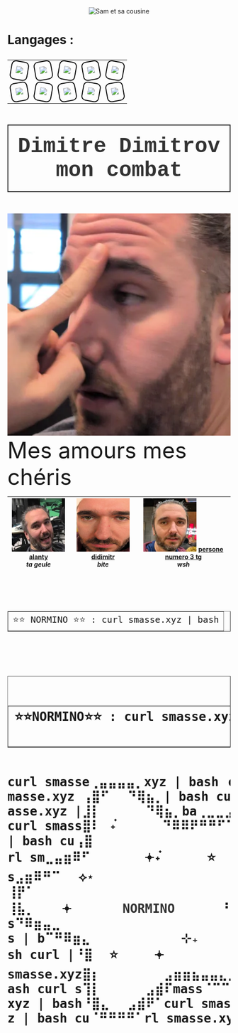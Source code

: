 <div align="center">
  <img src="https://i.pinimg.com/736x/d4/a6/d7/d4a6d7bb7e0f50ad9b3cff778852f9be.jpg" alt="Sam et sa cousine" style="width:1000px; height:200px;>

</div>

<div align="center">
<h1>
  <p align="left">
   Langages :
  </p>
</h1>
  <table>
    <tr>
      <td>
        <div style="border: 2px solid #000; padding: 10px; width: fit-content; border-radius: 10px; transform: rotate(10deg);">
          <img src="https://img.shields.io/badge/C-%2300599C.svg?style=for-the-badge&logo=C&logoColor=white">
        </div>
      </td>
      <td>
        <div style="border: 2px solid #000; padding: 10px; width: fit-content; border-radius: 10px; transform: rotate(-10deg);">
          <img src="https://img.shields.io/badge/C++-%230035A9.svg?style=for-the-badge&logo=C%2B%2B&logoColor=white">
        </div>
      </td>
      <td>
        <div style="border: 2px solid #000; padding: 10px; width: fit-content; border-radius: 10px; transform: rotate(10deg);">
          <img src="https://img.shields.io/badge/Python-%232391F3.svg?style=for-the-badge&logo=Python&logoColor=white">
        </div>
      </td>
      <td>
        <div style="border: 2px solid #000; padding: 10px; width: fit-content; border-radius: 10px; transform: rotate(-10deg);">
          <img src="https://img.shields.io/badge/Dart-%230175C2.svg?style=for-the-badge&logo=Dart&logoColor=white">
        </div>
      </td>
      <td>
        <div style="border: 2px solid #000; padding: 10px; width: fit-content; border-radius: 10px; transform: rotate(10deg);">
          <img src="https://img.shields.io/badge/Flutter-%2302569B.svg?style=for-the-badge&logo=Flutter&logoColor=white">
        </div>
      </td>
    </tr>
    <tr>
      <td>
        <div style="border: 2px solid #000; padding: 10px; width: fit-content; border-radius: 10px; transform: rotate(-10deg);">
          <img src="https://img.shields.io/badge/HTML-%23E34F26.svg?style=for-the-badge&logo=HTML5&logoColor=white">
        </div>
      </td>
      <td>
        <div style="border: 2px solid #000; padding: 10px; width: fit-content; border-radius: 10px; transform: rotate(10deg);">
          <img src="https://img.shields.io/badge/CSS-%231572B6.svg?style=for-the-badge&logo=CSS3&logoColor=white">
        </div>
      </td>
      <td>
        <div style="border: 2px solid #000; padding: 10px; width: fit-content; border-radius: 10px; transform: rotate(-10deg);">
          <img src="https://img.shields.io/badge/PHP-%23777BB4.svg?style=for-the-badge&logo=PHP&logoColor=white">
        </div>
      </td>
      <td>
        <div style="border: 2px solid #000; padding: 10px; width: fit-content; border-radius: 10px; transform: rotate(10deg);">
          <img src="https://img.shields.io/badge/MySQL-%234479A1.svg?style=for-the-badge&logo=MySQL&logoColor=white">
        </div>
      </td>
      <td>
        <div style="border: 2px solid #000; padding: 10px; width: fit-content; border-radius: 10px; transform: rotate(-10deg);">
          <img src="https://img.shields.io/badge/Bash-%234EAA25.svg?style=for-the-badge&logo=GNU-Bash&logoColor=white">
        </div>
      </td>
    </tr>
  </table>
</div>


<h1>
  <p align="center" style="font-family: 'Courier New', monospace; font-size: 1.7em; color: #333; border: 2px solid #333; padding: 20px;">
   Dimitre Dimitrov mon combat
  </p>
</h1>

<div align="center">
  <img src="https://github.com/Axeltheaxelotl/boite-a-foutre/blob/main/Screenshot%20from%202025-03-03%2019-23-14.png?raw=true" alt="Sam et sa cousine" style="width:1000px; height:500px;"
</div>

<br>

<div align="left" style="font-size: 50px;">
  Mes amours mes chéris
</div>

<div align="center">

| <img src="https://github.com/Axeltheaxelotl/boite-a-foutre/blob/main/Screenshot%20from%202025-03-03%2019-46-50.png?raw=true?v=4&s=120" width="120" height="120"> [alanty](https://profile.intra.42.fr/users/alanty) <br> *ta geule* | <img src="https://github.com/Axeltheaxelotl/boite-a-foutre/blob/main/Screenshot%20from%202025-03-03%2019-46-36.png?raw=true?v=4&s=120" width="120" height="120"> [didimitr](https://profile.intra.42.fr/users/didimitr) <br> *bite* | <img src="https://github.com/Axeltheaxelotl/boite-a-foutre/blob/main/Screenshot%20from%202025-03-03%2019-47-02.png?raw=true?v=4&s=120" width="120" height="120"> [persone numero 3 tg](https://github.com/) <br> *wsh* |
| --- | --- | --- |


<h1>
</h1>

<br>
</br>

<table border="1" align="center" cellpadding="10" cellspacing="0" style="border-collapse: collapse; font-family: monospace; font-size: 20px;">
  <tr>
    <td>⭐⭐ NORMINO ⭐⭐ : curl smasse.xyz | bash</td>
  </tr>
</table>


<h1 align="center">
  <pre>
    <table align="center" border="1" align="center;">
      <tr>
       <td>⭐⭐NORMINO⭐⭐ : curl smasse.xyz | bash
      </tr>
    </table>
curl smasse⢀⣤⣤⣤⣤⡀xyz | bash⠀curl s
masse.xyz ⢠⣿⠋⠀⠀⠙⢿⣦⡀| bash curl sm
asse.xyz |⣸⡇⠀⠀⠀⠀⠀⠙⢿⣦⡀ba⢀⣀⣀⣠⣤⣀sh
curl smass⣿⠇⠀˖๋⠀⠀⠀⠀⠀⠙⠿⠿⠟⠛⠛⠋⠉⠉⠛⣧e
| bash cu⢠⣿⠀⠀⠀⠀⠀⠀⠀⠀⠀⠀⠀⠀⠀⠀⠀⠀⠀⠀⢸⡇
rl sm⣀⣤⣶⠿⠋⠀⠀⠀⠀⠀⠀𖥔˖๋⠀⠀⠀⠀⠀⭐⠀⠀⠀⢠⡿a
s⣠⣶⠿⠛⠉⠀⠀⟡⋆⠀⠀⠀⠀⠀⠀⠀⠀⠀⠀⠀⠀⠀⠀⠀⠀⣠⡿⠁s
⢸⡟⠁⠀⠀⠀⠀⠀⠀⠀⠀⠀⠀⠀⠀⠀⠀⠀⠀⠀⠀⠀⠀⠀⢠⡟bash
⢸⣧⡀⠀⠀⠀𖥔⠀⠀⠀⠀  <a href="https://github.com/SLDDL/Normino" style="color: #333; text-decoration: none; font-weight: bold;">NORMINO</a>⠀⠀⠀⠀⠀⠘⣷curl
s⠙⠿⣶⣤⣀⠀⠀⠀⠀⠀⠀⠀⠀⠀⠀⠀⠀⠀⠀⠀⠀⠀⠀⠀⠘⣷mas
s | b⠉⠛⠿⣶⣄⠀⠀⠀⠀⠀⠀⠀⠀⠀⠀⊹₊⠀⠀⠀⠀⠀⠘⣆a
sh curl |⠘⣿⠀ ⭐⠀⠀⠀⠀𖥔⠀⠀⠀⠀⠀⠀⠀⠀⠀⠀⢸⡇
smasse.xyz⣿⡆⠀⠀⠀⠀⠀⠀⠀⣠⣶⣶⣦⣤⣤⣄⣀⣀⣤⡇b
ash curl s⢹⡇⠀⠀⠀⠀⠀⣠⣾⠏mass⠈⠉⠉⠙⠛⠉e.
xyz | bash⠘⣿⣄⠀⠀⣠⣾⠟⠁curl smasse.xy
z | bash cu⠈⠛⠛⠛⠛⠁rl smasse.xyz | b
  </pre>
</h1>